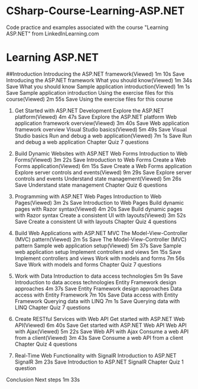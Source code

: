# CSharp-Course-Learning-ASP.NET
Code practice and examples associated with the course "Learning ASP.NET" from LinkedInLearning.com

# Learning ASP.NET 

##Introduction
Introducing the ASP.NET framework(Viewed)
1m 10s
Save Introducing the ASP.NET framework
What you should know(Viewed)
1m 34s
Save What you should know
Sample application introduction(Viewed)
1m 1s
Save Sample application introduction
Using the exercise files for this course(Viewed)
2m 55s
Save Using the exercise files for this course

1. Get Started with ASP.NET Development
Explore the ASP.NET platform(Viewed)
4m 47s
Save Explore the ASP.NET platform
Web application framework overview(Viewed)
3m 40s
Save Web application framework overview
Visual Studio basics(Viewed)
5m 49s
Save Visual Studio basics
Run and debug a web application(Viewed)
7m 1s
Save Run and debug a web application
Chapter Quiz
7 questions

2. Build Dynamic Websites with ASP.NET Web Forms
Introduction to Web Forms(Viewed)
3m 22s
Save Introduction to Web Forms
Create a Web Forms application(Viewed)
6m 15s
Save Create a Web Forms application
Explore server controls and events(Viewed)
9m 29s
Save Explore server controls and events
Understand state management(Viewed)
5m 26s
Save Understand state management
Chapter Quiz
6 questions

3. Programming with ASP.NET Web Pages
Introduction to Web Pages(Viewed)
3m 2s
Save Introduction to Web Pages
Build dynamic pages with Razor syntax(Viewed)
4m 20s
Save Build dynamic pages with Razor syntax
Create a consistent UI with layouts(Viewed)
3m 52s
Save Create a consistent UI with layouts
Chapter Quiz
4 questions

4. Build Web Applications with ASP.NET MVC
The Model-View-Controller (MVC) pattern(Viewed)
2m 5s
Save The Model-View-Controller (MVC) pattern
Sample web application setup(Viewed)
5m 37s
Save Sample web application setup
Implement controllers and views
5m 15s
Save Implement controllers and views
Work with models and forms
7m 56s
Save Work with models and forms
Chapter Quiz
7 questions

5. Work with Data
Introduction to data access technologies
5m 9s
Save Introduction to data access technologies
Entity Framework design approaches
4m 37s
Save Entity Framework design approaches
Data access with Entity Framework
7m 10s
Save Data access with Entity Framework
Querying data with LINQ
7m 1s
Save Querying data with LINQ
Chapter Quiz
7 questions

6. Create RESTful Services with Web API
Get started with ASP.NET Web API(Viewed)
6m 40s
Save Get started with ASP.NET Web API
Web API with Ajax(Viewed)
5m 22s
Save Web API with Ajax
Consume a web API from a client(Viewed)
3m 43s
Save Consume a web API from a client
Chapter Quiz
4 questions

7. Real-Time Web Functionality with SignalR
Introduction to ASP.NET SignalR
3m 23s
Save Introduction to ASP.NET SignalR
Chapter Quiz
1 question

Conclusion
Next steps
1m 33s
